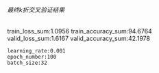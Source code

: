 ###### 最终k折交叉验证结果
train_loss_sum:1.0956 train_accuracy_sum:94.6764  
 valid_loss_sum:1.6167 valid_accuracy_sum:42.1978  
```text
learning_rate:0.001
epoch_number:100
batch_size:32
```